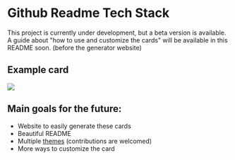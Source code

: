 # Github Readme Tech Stack
This project is currently under development, but a beta version is available.  
A guide about "how to use and customize the cards" will be available in this README soon. (before the generator website)  

## Example card
<a href="https://github-readme-tech-stack.vercel.app/api/cards?theme=github_dark&lineCount=1&line1=node.js,node.js,539E43;typescript,typescript,2D79C7;express,express.js,61DAFB">
  <img src="https://github-readme-tech-stack.vercel.app/api/cards?theme=github_dark&lineCount=1&line1=node.js,node.js,539E43;typescript,typescript,2D79C7;express,express.js,61DAFB">
</a>

## Main goals for the future:
- Website to easily generate these cards
- Beautiful README
- Multiple [themes](https://github.com/0l1v3rr/github-readme-tech-stack/blob/master/src/cards/themes.ts) (contributions are welcomed)
- More ways to customize the card